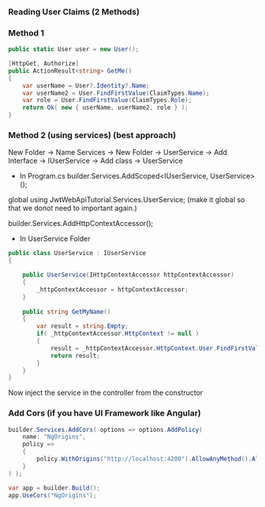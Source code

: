 
### Reading User Claims  (2 Methods)

### Method 1

```C#
public static User user = new User();

[HttpGet, Authorize]
public ActionResult<string> GetMe()
{
	var userName = User?.Identity?.Name;
	var userName2 = User.FindFirstValue(ClaimTypes.Name); 
	var role = User.FindFirstValue(ClaimTypes.Role);
	return Ok( new { userName, userName2, role } );
}
```

### Method 2 (using services) (best approach)

New Folder -> Name Services -> New Folder -> UserService -> Add Interface -> IUserService -> Add class -> UserService

- In Program.cs
builder.Services.AddScoped<IUserService, UserService>();

global using JwtWebApiTutorial.Services.UserService; (make it global so that we donot need to important again.)

builder.Services.AddHttpContextAccessor();

- In UserService Folder
```C#
public class UserService : IUserService
{

	public UserService(IHttpContextAccessor httpContextAccessor)
	{
		_httpContextAccessor = httpContextAccessor;
	}
	
	public string GetMyName()
	{
		var result = string.Empty;
		if( _httpContextAccessor.HttpContext != null )
		{
			result = _httpContextAccessor.HttpContext.User.FindFirstValue(ClaimTypes.Name);
			return result;
		}
	}
}
```

Now inject the service in the controller from the constructor


### Add Cors (if you have UI Framework like Angular)

```C#
builder.Services.AddCors( options => options.AddPolicy(
	name: "NgOrigins",
	policy =>
	{
		policy.WithOrigins("http://localhost:4200").AllowAnyMethod().AllowAnyHeader();
	}													  
) );

var app = builder.Build();
app.UseCors("NgOrigins");
```